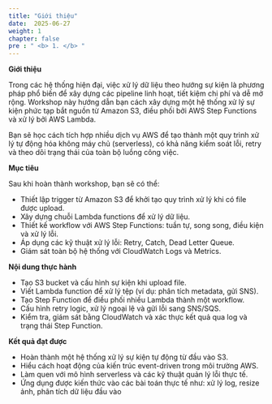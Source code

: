 ```yaml
---
title: "Giới thiệu"
date:  2025-06-27
weight: 1 
chapter: false
pre : " <b> 1. </b> "
--- 
```


**Giới thiệu** 

Trong các hệ thống hiện đại, việc xử lý dữ liệu theo hướng sự kiện là phương pháp phổ biến để xây dựng các pipeline linh hoạt, tiết kiệm chi phí và dễ mở rộng. Workshop này hướng dẫn bạn cách xây dựng một hệ thống xử lý sự kiện phức tạp bắt nguồn từ Amazon S3, điều phối bởi AWS Step Functions và xử lý bởi AWS Lambda.

Bạn sẽ học cách tích hợp nhiều dịch vụ AWS để tạo thành một quy trình xử lý tự động hóa không máy chủ (serverless), có khả năng kiểm soát lỗi, retry và theo dõi trạng thái của toàn bộ luồng công việc.


**Mục tiêu** 

Sau khi hoàn thành workshop, bạn sẽ có thể:

- Thiết lập trigger từ Amazon S3 để khởi tạo quy trình xử lý khi có file được upload.
- Xây dựng chuỗi Lambda functions để xử lý dữ liệu.
- Thiết kế workflow với AWS Step Functions: tuần tự, song song, điều kiện và xử lý lỗi.
- Áp dụng các kỹ thuật xử lý lỗi: Retry, Catch, Dead Letter Queue.
- Giám sát toàn bộ hệ thống với CloudWatch Logs và Metrics.

**Nội dung thực hành** 

- Tạo S3 bucket và cấu hình sự kiện khi upload file.
- Viết Lambda function để xử lý tệp (ví dụ: phân tích metadata, gửi SNS).
- Tạo Step Function để điều phối nhiều Lambda thành một workflow.
- Cấu hình retry logic, xử lý ngoại lệ và gửi lỗi sang SNS/SQS.
- Kiểm tra, giám sát bằng CloudWatch và xác thực kết quả qua log và trạng thái Step Function.

**Kết quả đạt được** 


- Hoàn thành một hệ thống xử lý sự kiện tự động từ đầu vào S3.
- Hiểu cách hoạt động của kiến trúc event-driven trong môi trường AWS.
- Làm quen với mô hình serverless và các kỹ thuật quản lý lỗi thực tế.
- Ứng dụng được kiến thức vào các bài toán thực tế như: xử lý log, resize ảnh, phân tích dữ liệu đầu vào